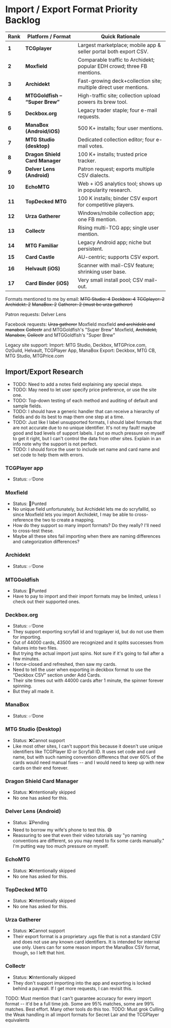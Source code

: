 # Import / Export Format Priority Backlog

| Rank   | Platform / Format              | Quick Rationale                                                        |
| ------ | ------------------------------ | ---------------------------------------------------------------------- |
| **1**  | **TCGplayer**                  | Largest marketplace; mobile app & seller portal both export CSV.       |
| **2**  | **Moxfield**                   | Comparable traffic to Archidekt; popular EDH crowd; three FB mentions. |
| **3**  | **Archidekt**                  | Fast-growing deck+collection site; multiple direct user mentions.      |
| **4**  | **MTGGoldfish – “Super Brew”** | High-traffic site; collection upload powers its brew tool.             |
| **5**  | **Deckbox.org**                | Legacy trader staple; four e-mail requests.                            |
| **6**  | **ManaBox (Android/iOS)**      | 500 K+ installs; four user mentions.                                   |
| **7**  | **MTG Studio (desktop)**       | Dedicated collection editor; four e-mail votes.                        |
| **8**  | **Dragon Shield Card Manager** | 100 K+ installs; trusted price tracker.                                |
| **9**  | **Delver Lens (Android)**      | Patron request; exports multiple CSV dialects.                         |
| **10** | **EchoMTG**                    | Web + iOS analytics tool; shows up in popularity research.             |
| **11** | **TopDecked MTG**              | 100 K installs; binder CSV export for competitive players.             |
| **12** | **Urza Gatherer**              | Windows/mobile collection app; one FB mention.                         |
| **13** | **Collectr**                   | Rising multi-TCG app; single user mention.                             |
| **14** | **MTG Familiar**               | Legacy Android app; niche but persistent.                              |
| **15** | **Card Castle**                | AU-centric; supports CSV export.                                       |
| **16** | **Helvault (iOS)**             | Scanner with mail-CSV feature; shrinking user base.                    |
| **17** | **Card Binder (iOS)**          | Very small install pool; CSV mail-out.                                 |

Formats mentioned to me by email:
~~MTG Studio: 4~~
~~Deckbox: 4~~
~~TCGplayer: 2~~
~~Archidekt: 2~~
~~ManaBox: 2~~
~~Gatherer: 2 (must be urza gatherer)~~

Patron requests: Delver Lens

Facebook requests:
~~Urza gatherer~~
Moxfield
moxfield ~~and archidekt and manabox~~
~~Collectr~~ and MTGGoldfish's "Super Brew"
Moxfield, ~~Archidekt, Manabox,~~ ~~Collectr~~ and MTGGoldfish's "Super Brew"

Legacy site support:
Import: MTG Studio, Deckbox, MTGPrice.com, OzGuild, Helvault, TCGPlayer App, ManaBox
Export: Deckbox, MTG CB, MTG Studio, MTGPrice.com

## Import/Export Research

- TODO: Need to add a notes field explaining any special steps.
- TODO: May need to let user specify price preference, or use the site one.
- TODO: Top-down testing of each method and auditing of default and sample fields.
- TODO: I should have a generic handler that can receive a hierarchy of fields and do its best to map them one step at a time.
- TODO: Just like I label unsupported formats, I should label formats that are not accurate due to no unique identifier. It's not my fault! maybe good and bad levels of support labels. I put so much pressure on myself to get it right, but I can't control the data from other sites. Explain in an info note why the support is not perfect.
- TODO: I should force the user to include set name and card name and set code to help them with errors.

### TCGPlayer app

- Status: ✅Done

### Moxfield

- Status: 🏈Punted
- No unique field unfortunately, but Archidekt lets me do scryfallId, so since Moxfield lets you import Archidekt, I may be able to cross-reference the two to create a mapping.
- How do they support so many import formats? Do they really? I'll need to cross-test these.
- Maybe all these sites fail importing when there are naming differences and categorization differences?

### Archidekt

- Status: ✅Done

### MTGGoldfish

- Status: 🏈Punted
- Have to pay to import and their import formats may be limited, unless I check out their supported ones.

### Deckbox.org

- Status: ✅Done
- They support exporting scryfall id and tcgplayer id, but do not use them for importing.
- Out of 44000 cards, 43500 are recognized and it splits successes from failures into two files.
- But trying the actual import just spins. Not sure if it's going to fail after a few minutes.
- I force-closed and refreshed, then saw my cards.
- Need to tell the user when exporting in deckbox format to use the "Deckbox CSV" section under Add Cards.
- Their site times out with 44000 cards after 1 minute, the spinner forever spinning.
- But they all made it.

### ManaBox

- Status: ✅Done

### MTG Studio (Desktop)

- Status: ❌Cannot support
- Like most other sites, I can't support this because it doesn't use unique identifiers like TCGPlayer ID or Scryfall ID. It uses set code and card name, but with such naming convention differencs that over 60% of the cards would need manual fixes -- and I would need to keep up with new cards on their end forever.

### Dragon Shield Card Manager

- Status: ❌Intentionally skipped
- No one has asked for this.

### Delver Lens (Android)

- Status: ⏳Pending
- Need to borrow my wife's phone to test this. 😅
- Reassuring to see that even their video tutorials say "yo naming conventions are different, so you may need to fix some cards manually." I'm putting way too much pressure on myself.

### EchoMTG

- Status: ❌Intentionally skipped
- No one has asked for this.

### TopDecked MTG

- Status: ❌Intentionally skipped
- No one has asked for this.

### Urza Gatherer

- Status: ❌Cannot support
- Their export format is a proprietary .ugs file that is not a standard CSV and does not use any known card identifiers. It is intended for internal use only. Users can for some reason import the ManaBox CSV format, though, so I left that hint.

### Collectr

- Status: ❌Intentionally skipped
- They don't support importing into the app and exporting is locked behind a paywall. If I get more requests, I can revisit this.

TODO: Must mention that I can't guarantee accuracy for every import format -- it'd be a full time job. Some are 95% matches, some are 99% matches. Best effort. Many other tools do this too.
TODO: Must grok Culling the Weak handling in all import formats for Secret Lair and the TCGPlayer equivalents
